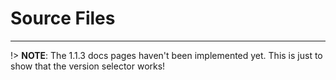 # Source Files

---

!> **NOTE**: The 1.1.3 docs pages haven't been implemented yet. This is just to show that the version selector works!
